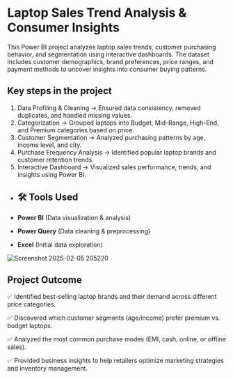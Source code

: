 # Laptop Sales Trend Analysis & Consumer Insights  

This Power BI project analyzes laptop sales trends, customer purchasing behavior, and segmentation using interactive dashboards. The dataset includes customer demographics, brand preferences, price ranges, and payment methods to uncover insights into consumer buying patterns.

## Key steps in the project ##

1. Data Profiling & Cleaning → Ensured data consistency, removed duplicates, and handled missing values.
2. Categorization → Grouped laptops into Budget, Mid-Range, High-End, and Premium categories based on price.
3. Customer Segmentation → Analyzed purchasing patterns by age, income level, and city.
4. Purchase Frequency Analysis → Identified popular laptop brands and customer retention trends.
5. Interactive Dashboard → Visualized sales performance, trends, and insights using Power BI.

- ## 🛠 Tools Used
  
- **Power BI** (Data visualization & analysis)  
- **Power Query** (Data cleaning & preprocessing)  
- **Excel** (Initial data exploration)  

![Screenshot 2025-02-05 205220](https://github.com/user-attachments/assets/0de3b53f-cd89-4b76-97ef-8742c15d63b2)

## Project Outcome ##
✅ Identified best-selling laptop brands and their demand across different price categories.

✅ Discovered which customer segments (age/income) prefer premium vs. budget laptops.

✅ Analyzed the most common purchase modes (EMI, cash, online, or offline sales).

✅ Provided business insights to help retailers optimize marketing strategies and inventory management.


